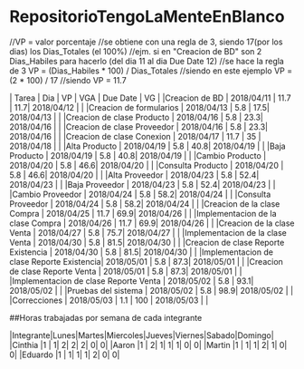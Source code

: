 # RepositorioTengoLaMenteEnBlanco

//VP = valor porcentaje
		//se obtiene con una regla de 3, siendo 17(por los dias) los Dias_Totales (el 100%)
		//ejm. si en "Creacion de BD" son 2 Dias_Habiles para hacerlo (del dia 11 al dia Due Date 12)
		//se hace la regla de 3 VP = (Dias_Habiles * 100) / Dias_Totales
		//siendo en este ejemplo VP = (2 * 100) / 17
		//siendo VP = 11.7

| 			 	 Tarea 	 			       | 	Dia 	|  VP  | VGA |  Due Date  |  VG |
|Creacion de BD 					       | 2018/04/11 | 11.7 | 11.7| 2018/04/12 |     |
|Creacion de formularios			       | 2018/04/13 | 5.8  | 17.5| 2018/04/13 |     |
|Creacion de clase Producto			       | 2018/04/16 | 5.8  | 23.3| 2018/04/16 |     |
|Creacion de clase Proveedor		       | 2018/04/16 | 5.8  | 23.3| 2018/04/16 |     |
|Creacion de clase Conexion			       | 2018/04/17 | 11.7 |  35 | 2018/04/18 |     |
|Alta Producto						       | 2018/04/19 | 5.8  | 40.8| 2018/04/19 |     |
|Baja Producto						       | 2018/04/19 | 5.8  | 40.8| 2018/04/19 |     |
|Cambio Producto					       | 2018/04/20 | 5.8  | 46.6| 2018/04/20 |     |
|Consulta Producto					       | 2018/04/20 | 5.8  | 46.6| 2018/04/20 |     |
|Alta Proveedor						       | 2018/04/23 | 5.8  | 52.4| 2018/04/23 |     |
|Baja Proveedor						       | 2018/04/23 | 5.8  | 52.4| 2018/04/23 |     |
|Cambio Proveedor					       | 2018/04/24 | 5.8  | 58.2| 2018/04/24 |     |
|Consulta Proveedor					       | 2018/04/24 | 5.8  | 58.2| 2018/04/24 |     |
|Creacion de la clase Compra		       | 2018/04/25 | 11.7 | 69.9| 2018/04/26 |     |
|Implementacion de la clase Compra         | 2018/04/26 | 11.7 | 69.9| 2018/04/26 |     |
|Creacion de la clase Venta 		       | 2018/04/27 | 5.8  | 75.7| 2018/04/27 |     |
|Implementacion de la clase Venta    	   | 2018/04/30 | 5.8  | 81.5| 2018/04/30 |     |
|Creacion de clase Reporte Existencia	   | 2018/04/30 | 5.8  | 81.5| 2018/04/30 |     |
|Implementacion de clase Reporte Existencia| 2018/05/01 | 5.8  | 87.3| 2018/05/01 |     |
|Creacion de clase Reporte Venta	 	   | 2018/05/01 | 5.8  | 87.3| 2018/05/01 |     |
|Implementacion de clase Reporte Venta	   | 2018/05/02 | 5.8  | 93.1| 2018/05/02 |     |
|Pruebas del sistema					   | 2018/05/02 | 5.8  | 98.9| 2018/05/02 |     |
|Correcciones							   | 2018/05/03 | 1.1  | 100 | 2018/05/03 |     |

##Horas trabajadas por semana de cada integrante

|Integrante|Lunes|Martes|Miercoles|Jueves|Viernes|Sabado|Domingo|
|Cinthia   |1	 |	   1|        2|     2|      2|     0|      0|
|Aaron	   |1	 |	   2|        1|     1|      1|     0|      0|
|Martin    |1	 |	   1|        1|     2|      1|     0|      0|
|Eduardo   |1	 |	   1|        1|     1|      2|     0|      0|




